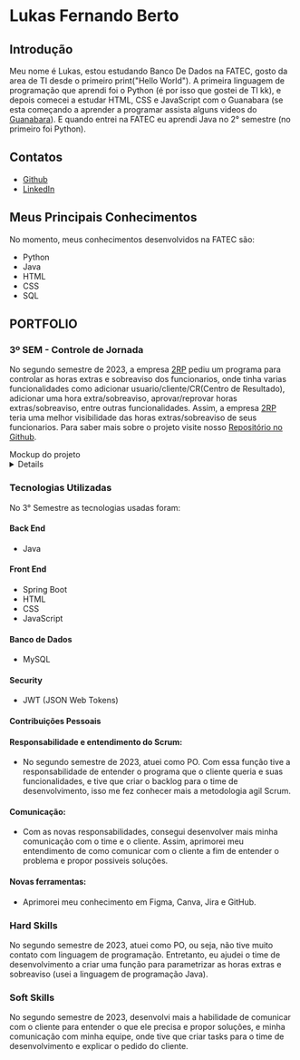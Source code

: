 # Lukas Fernando Berto

## Introdução

Meu nome é Lukas, estou estudando Banco De Dados na FATEC, gosto da area de TI desde o primeiro print("Hello World"). A primeira linguagem de programação que aprendi foi o Python (é por isso que gostei de TI kk), e depois comecei a estudar HTML, CSS e JavaScript com o Guanabara (se esta começando a aprender a programar assista alguns videos do [Guanabara](https://www.youtube.com/@CursoemVideo)). E quando entrei na FATEC eu aprendi Java no 2° semestre (no primeiro foi Python).

## Contatos
* [Github](https://github.com/LukasFernando)
* [LinkedIn](https://www.linkedin.com/)

## Meus Principais Conhecimentos
No momento, meus conhecimentos desenvolvidos na FATEC são:
* Python
* Java
* HTML
* CSS
* SQL

## PORTFOLIO

### 3º SEM - Controle de Jornada
No segundo semestre de 2023, a empresa [2RP](https://2rpnet.com.br/) pediu um programa para controlar as horas extras e sobreaviso dos funcionarios, onde tinha varias funcionalidades como adicionar usuario/cliente/CR(Centro de Resultado), adicionar uma hora extra/sobreaviso, aprovar/reprovar horas extras/sobreaviso, entre outras funcionalidades. Assim, a empresa [2RP](https://2rpnet.com.br/) teria uma melhor visibilidade das horas extras/sobreaviso de seus funcionarios. Para saber mais sobre o projeto visite nosso [Repositório no Github](https://github.com/LukasFernando/FATEC-API-3_Semestre-Dragon).

<div> Mockup do projeto </div>
<details>
 
 ![2023-10-03-22-48-40](https://github.com/dragonfatec/Projeto-web/assets/94874696/78bfbdb7-6a59-4ebf-8093-bcbd70001a35)

</details>

### Tecnologias Utilizadas
No 3° Semestre as tecnologias usadas foram: 
#### **Back End**
  * Java
#### **Front End** 
  * Spring Boot
  * HTML
  * CSS
  * JavaScript
#### **Banco de Dados** 
  * MySQL
#### **Security**
  * JWT (JSON Web Tokens)
    
#### Contribuições Pessoais
#### Responsabilidade e entendimento do Scrum:
* No segundo semestre de 2023, atuei como PO. Com essa função tive a responsabilidade de entender o programa que o cliente queria e suas funcionalidades, e tive que criar o backlog para o time de desenvolvimento, isso me fez conhecer mais a metodologia agil Scrum.
#### Comunicação:
* Com as novas responsabilidades, consegui desenvolver mais minha comunicação com o time e o cliente. Assim, aprimorei meu entendimento de como comunicar com o cliente a fim de entender o problema e propor possiveis soluções.
#### Novas ferramentas:
* Aprimorei meu conhecimento em Figma, Canva, Jira e GitHub.

### Hard Skills
No segundo semestre de 2023, atuei como PO, ou seja, não tive muito contato com linguagem de programação. Entretanto, eu ajudei o time de desenvolvimento a criar uma função para parametrizar as horas extras e sobreaviso (usei a linguagem de programação Java).

### Soft Skills
No segundo semestre de 2023, desenvolvi mais a habilidade de comunicar com o cliente para entender o que ele precisa e propor soluções, e minha comunicação com minha equipe, onde tive que criar tasks para o time de desenvolvimento e explicar o pedido do cliente.


